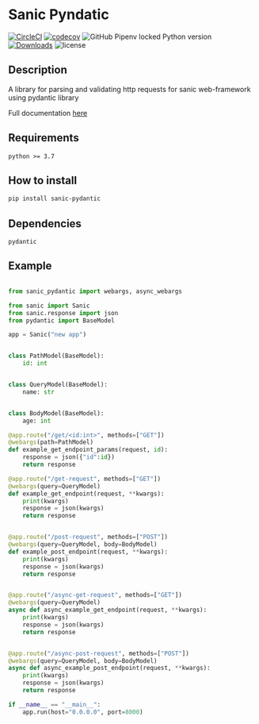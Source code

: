# Sanic Pyndatic

[![CircleCI](https://circleci.com/gh/nf1s/sanic-pydantic.svg?style=shield)](https://circleci.com/gh/nf1s/sanic-pydantic) [![codecov](https://codecov.io/gh/nf1s/sanic-pydantic/branch/master/graph/badge.svg)](https://codecov.io/gh/nf1s/sanic-pydantic) ![GitHub Pipenv locked Python version](https://img.shields.io/github/pipenv/locked/python-version/nf1s/sanic-pydantic) [![Downloads](https://pepy.tech/badge/sanic-pydantic)](https://pepy.tech/project/sanic-pydantic) ![license](https://img.shields.io/badge/license-MIT-green)

## Description
A library for parsing and validating http requests for sanic web-framework using pydantic library 

Full documentation [here](https://nf1s.github.io/sanic-pydantic/)

## Requirements

	python >= 3.7

## How to install

```bash
pip install sanic-pydantic
```

## Dependencies

	pydantic

## Example

```python

from sanic_pydantic import webargs, async_webargs

from sanic import Sanic
from sanic.response import json
from pydantic import BaseModel

app = Sanic("new app")


class PathModel(BaseModel):
    id: int


class QueryModel(BaseModel):
    name: str


class BodyModel(BaseModel):
    age: int

@app.route("/get/<id:int>", methods=["GET"])
@webargs(path=PathModel)
def example_get_endpoint_params(request, id):
    response = json({"id":id})
    return response

@app.route("/get-request", methods=["GET"])
@webargs(query=QueryModel)
def example_get_endpoint(request, **kwargs):
    print(kwargs)
    response = json(kwargs)
    return response


@app.route("/post-request", methods=["POST"])
@webargs(query=QueryModel, body=BodyModel)
def example_post_endpoint(request, **kwargs):
    print(kwargs)
    response = json(kwargs)
    return response


@app.route("/async-get-request", methods=["GET"])
@webargs(query=QueryModel)
async def async_example_get_endpoint(request, **kwargs):
    print(kwargs)
    response = json(kwargs)
    return response


@app.route("/async-post-request", methods=["POST"])
@webargs(query=QueryModel, body=BodyModel)
async def async_example_post_endpoint(request, **kwargs):
    print(kwargs)
    response = json(kwargs)
    return response

if __name__ == "__main__":
    app.run(host="0.0.0.0", port=8000)
```
